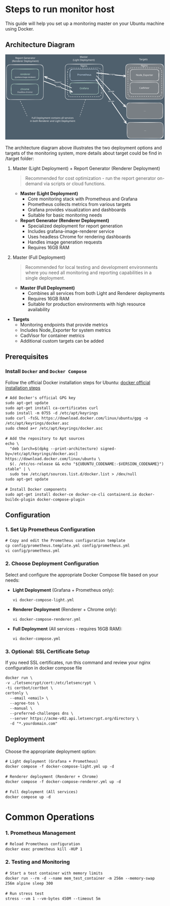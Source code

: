 # Steps to run monitor host

This guide will help you set up a monitoring master on your Ubuntu machine using Docker.

## Architecture Diagram

![Monitor Architecture Diagram](monitor-arch-diagram.svg)

The architecture diagram above illustrates the two deployment options and targets of the monitoring system, more details about target could be find in /target folder:

1. Master (Light Deployment) + Report Generator (Renderer Deployment)

    > Recommended for cost optimization - run the report generator on-demand via scripts or cloud functions.

    - **Master (Light Deployment)**
      - Core monitoring stack with Prometheus and Grafana
      - Prometheus collects metrics from various targets
      - Grafana provides visualization and dashboards
      - Suitable for basic monitoring needs
    - **Report Generator (Renderer Deployment)**
      - Specialized deployment for report generation
      - Includes grafana-image-renderer service
      - Uses headless Chrome for rendering dashboards
      - Handles image generation requests
      - Requires 16GB RAM
2. Master (Full Deployment)

    > Recommended for local testing and development environments where you need all monitoring and reporting capabilities in a single deployment.

    - **Master (Full Deployment)**
      - Combines all services from both Light and Renderer deployments
      - Requires 16GB RAM
      - Suitable for production environments with high resource availability

- **Targets**
  - Monitoring endpoints that provide metrics
  - Includes Node_Exporter for system metrics
  - CadVisor for container metrics
  - Additional custom targets can be added


## Prerequisites

### Install `Docker` and `Docker Compose`

Follow the official Docker installation steps for Ubuntu:
[docker official installation steps](https://docs.docker.com/engine/install/ubuntu)

```shell
# Add Docker's official GPG key
sudo apt-get update
sudo apt-get install ca-certificates curl
sudo install -m 0755 -d /etc/apt/keyrings
sudo curl -fsSL https://download.docker.com/linux/ubuntu/gpg -o /etc/apt/keyrings/docker.asc
sudo chmod a+r /etc/apt/keyrings/docker.asc

# Add the repository to Apt sources
echo \
  "deb [arch=$(dpkg --print-architecture) signed-by=/etc/apt/keyrings/docker.asc] https://download.docker.com/linux/ubuntu \
  $(. /etc/os-release && echo "${UBUNTU_CODENAME:-$VERSION_CODENAME}") stable" | \
  sudo tee /etc/apt/sources.list.d/docker.list > /dev/null
sudo apt-get update

# Install Docker components
sudo apt-get install docker-ce docker-ce-cli containerd.io docker-buildx-plugin docker-compose-plugin
```

## Configuration

### 1. Set Up Prometheus Configuration

```shell
# Copy and edit the Prometheus configuration template
cp config/prometheus.template.yml config/prometheus.yml
vi config/prometheus.yml
```

### 2. Choose Deployment Configuration

Select and configure the appropriate Docker Compose file based on your needs:

- **Light Deployment** (Grafana + Prometheus only):
  ```shell
  vi docker-compose-light.yml
  ```

- **Renderer Deployment** (Renderer + Chrome only):
  ```shell
  vi docker-compose-renderer.yml
  ```

- **Full Deployment** (All services - requires 16GB RAM):
  ```shell
  vi docker-compose.yml
  ```

### 3. Optional: SSL Certificate Setup

If you need SSL certificates, run this command and review your nginx configuration in docker compose file

```shell
docker run \
-v ./letsencrypt/cert:/etc/letsencrypt \
-ti certbot/certbot \
certonly \
  --email <email> \
  --agree-tos \
  --manual \
  --preferred-challenges dns \
  --server https://acme-v02.api.letsencrypt.org/directory \
  -d "*.yourdomain.com"
```

## Deployment


Choose the appropriate deployment option:

```shell
# Light deployment (Grafana + Prometheus)
docker compose -f docker-compose-light.yml up -d

# Renderer deployment (Renderer + Chrome)
docker compose -f docker-compose-renderer.yml up -d

# Full deployment (All services)
docker compose up -d
```

# Common Operations

### 1. Prometheus Management

```shell
# Reload Prometheus configuration
docker exec prometheus kill -HUP 1
```

### 2. Testing and Monitoring

```shell
# Start a test container with memory limits
docker run --rm -d --name mem_test_container -m 256m --memory-swap 256m alpine sleep 300

# Run stress test
stress --vm 1 --vm-bytes 450M --timeout 5m
```